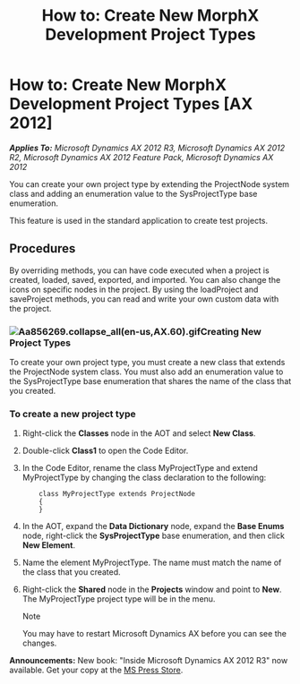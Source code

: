 ﻿---
title: 'How to: Create New MorphX Development Project Types'
TOCTitle: 'How to: Create New MorphX Development Project Types'
ms:assetid: b0cb9e33-230b-425a-8196-837516eded87
ms:mtpsurl: https://msdn.microsoft.com/en-us/library/Aa856269(v=AX.60)
ms:contentKeyID: 35249737
ms.date: 05/18/2015
mtps_version: v=AX.60
---

# How to: Create New MorphX Development Project Types [AX 2012]


_**Applies To:** Microsoft Dynamics AX 2012 R3, Microsoft Dynamics AX 2012 R2, Microsoft Dynamics AX 2012 Feature Pack, Microsoft Dynamics AX 2012_

You can create your own project type by extending the ProjectNode system class and adding an enumeration value to the SysProjectType base enumeration.

This feature is used in the standard application to create test projects.

## Procedures

By overriding methods, you can have code executed when a project is created, loaded, saved, exported, and imported. You can also change the icons on specific nodes in the project. By using the loadProject and saveProject methods, you can read and write your own custom data with the project.

### ![Aa856269.collapse\_all(en-us,AX.60).gif](images/Gg863931.collapse_all(en-us,AX.60).gif "Aa856269.collapse_all(en-us,AX.60).gif")Creating New Project Types

To create your own project type, you must create a new class that extends the ProjectNode system class. You must also add an enumeration value to the SysProjectType base enumeration that shares the name of the class that you created.

### To create a new project type

1.  Right-click the **Classes** node in the AOT and select **New Class**.

2.  Double-click **Class1** to open the Code Editor.

3.  In the Code Editor, rename the class MyProjectType and extend MyProjectType by changing the class declaration to the following:
    ```X++  
        class MyProjectType extends ProjectNode
        {
        }
    ```
4.  In the AOT, expand the **Data Dictionary** node, expand the **Base Enums** node, right-click the **SysProjectType** base enumeration, and then click **New Element**.

5.  Name the element MyProjectType. The name must match the name of the class that you created.

6.  Right-click the **Shared** node in the **Projects** window and point to **New**. The MyProjectType project type will be in the menu.
    

    > [!NOTE]
    > <P>You may have to restart Microsoft Dynamics AX before you can see the changes.</P>


  
**Announcements:** New book: "Inside Microsoft Dynamics AX 2012 R3" now available. Get your copy at the [MS Press Store](https://www.microsoftpressstore.com/store/inside-microsoft-dynamics-ax-2012-r3-9780735685109).

